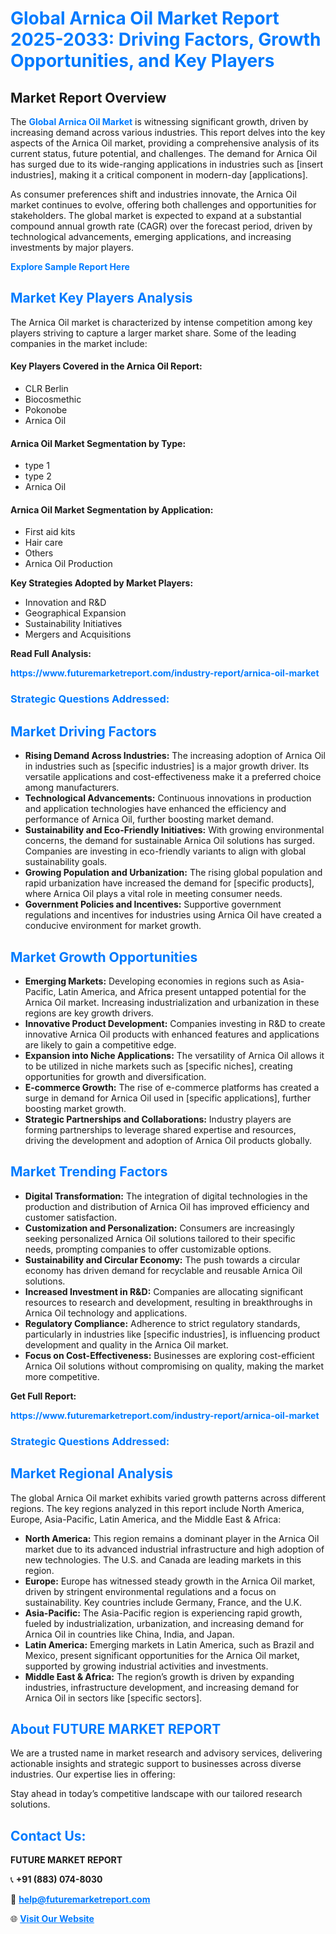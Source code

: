 <h1 style="color: #007BFF;">Global Arnica Oil Market Report 2025-2033: Driving Factors, Growth Opportunities, and Key Players</h1>

<section id="overview">
<h2>Market Report Overview</h2>
<p>The <a href="https://www.futuremarketreport.com/industry-report/arnica-oil-market" style="color: #007BFF; text-decoration: none;"><strong>Global Arnica Oil Market</strong></a> is witnessing significant growth, driven by increasing demand across various industries. This report delves into the key aspects of the Arnica Oil market, providing a comprehensive analysis of its current status, future potential, and challenges. The demand for Arnica Oil has surged due to its wide-ranging applications in industries such as [insert industries], making it a critical component in modern-day [applications].</p>
<p>As consumer preferences shift and industries innovate, the Arnica Oil market continues to evolve, offering both challenges and opportunities for stakeholders. The global market is expected to expand at a substantial compound annual growth rate (CAGR) over the forecast period, driven by technological advancements, emerging applications, and increasing investments by major players.</p>
</section>

<section id="overview">
<p><a href="https://www.futuremarketreport.com/request-sample/reportId=110540" style="color: #007BFF; text-decoration: none;"><strong>Explore Sample Report Here</strong></a></p>
</section>

<section id="key-players">
<h2 style="color: #007BFF;">Market Key Players Analysis</h2>
<p>The Arnica Oil market is characterized by intense competition among key players striving to capture a larger market share. Some of the leading companies in the market include:</p>
<h4>Key Players Covered in the Arnica Oil Report:</h4>
<ul><li>CLR Berlin</li><li>Biocosmethic</li><li>Pokonobe</li><li>Arnica Oil</li></ul>
<h4>Arnica Oil Market Segmentation by Type:</h4>
<ul><li>type 1</li><li>type 2</li><li>Arnica Oil</li></ul>

<h4>Arnica Oil Market Segmentation by Application:</h4>
<ul><li>First aid kits</li><li>Hair care</li><li>Others</li><li>Arnica Oil Production</li></ul>
<p><strong>Key Strategies Adopted by Market Players:</strong></p>
<ul>
<li>Innovation and R&D</li>
<li>Geographical Expansion</li>
<li>Sustainability Initiatives</li>
<li>Mergers and Acquisitions</li>
</ul>
</section>

<section>
<p><strong>Read Full Analysis: </strong></p><a href="https://www.futuremarketreport.com/industry-report/arnica-oil-market" style="color: #007BFF; text-decoration: none;"><strong>https://www.futuremarketreport.com/industry-report/arnica-oil-market</strong></a>
<h3 style="color: #007BFF;">Strategic Questions Addressed:</h3>
</section>

<section id="driving-factors">
<h2 style="color: #007BFF;">Market Driving Factors</h2>
<ul>
<li><strong>Rising Demand Across Industries:</strong> The increasing adoption of Arnica Oil in industries such as [specific industries] is a major growth driver. Its versatile applications and cost-effectiveness make it a preferred choice among manufacturers.</li>
<li><strong>Technological Advancements:</strong> Continuous innovations in production and application technologies have enhanced the efficiency and performance of Arnica Oil, further boosting market demand.</li>
<li><strong>Sustainability and Eco-Friendly Initiatives:</strong> With growing environmental concerns, the demand for sustainable Arnica Oil solutions has surged. Companies are investing in eco-friendly variants to align with global sustainability goals.</li>
<li><strong>Growing Population and Urbanization:</strong> The rising global population and rapid urbanization have increased the demand for [specific products], where Arnica Oil plays a vital role in meeting consumer needs.</li>
<li><strong>Government Policies and Incentives:</strong> Supportive government regulations and incentives for industries using Arnica Oil have created a conducive environment for market growth.</li>
</ul>
</section>

<section id="growth-opportunities">
<h2 style="color: #007BFF;">Market Growth Opportunities</h2>
<ul>
<li><strong>Emerging Markets:</strong> Developing economies in regions such as Asia-Pacific, Latin America, and Africa present untapped potential for the Arnica Oil market. Increasing industrialization and urbanization in these regions are key growth drivers.</li>
<li><strong>Innovative Product Development:</strong> Companies investing in R&D to create innovative Arnica Oil products with enhanced features and applications are likely to gain a competitive edge.</li>
<li><strong>Expansion into Niche Applications:</strong> The versatility of Arnica Oil allows it to be utilized in niche markets such as [specific niches], creating opportunities for growth and diversification.</li>
<li><strong>E-commerce Growth:</strong> The rise of e-commerce platforms has created a surge in demand for Arnica Oil used in [specific applications], further boosting market growth.</li>
<li><strong>Strategic Partnerships and Collaborations:</strong> Industry players are forming partnerships to leverage shared expertise and resources, driving the development and adoption of Arnica Oil products globally.</li>
</ul>
</section>

<section id="trending-factors">
<h2 style="color: #007BFF;">Market Trending Factors</h2>
<ul>
<li><strong>Digital Transformation:</strong> The integration of digital technologies in the production and distribution of Arnica Oil has improved efficiency and customer satisfaction.</li>
<li><strong>Customization and Personalization:</strong> Consumers are increasingly seeking personalized Arnica Oil solutions tailored to their specific needs, prompting companies to offer customizable options.</li>
<li><strong>Sustainability and Circular Economy:</strong> The push towards a circular economy has driven demand for recyclable and reusable Arnica Oil solutions.</li>
<li><strong>Increased Investment in R&D:</strong> Companies are allocating significant resources to research and development, resulting in breakthroughs in Arnica Oil technology and applications.</li>
<li><strong>Regulatory Compliance:</strong> Adherence to strict regulatory standards, particularly in industries like [specific industries], is influencing product development and quality in the Arnica Oil market.</li>
<li><strong>Focus on Cost-Effectiveness:</strong> Businesses are exploring cost-efficient Arnica Oil solutions without compromising on quality, making the market more competitive.</li>
</ul>
</section>

<section>
<p><strong>Get Full Report: </strong></p><a href="https://www.futuremarketreport.com/industry-report/arnica-oil-market" style="color: #007BFF; text-decoration: none;"><strong>https://www.futuremarketreport.com/industry-report/arnica-oil-market</strong></a>
<h3 style="color: #007BFF;">Strategic Questions Addressed:</h3>
</section>


<section id="regional-analysis">
<h2 style="color: #007BFF;">Market Regional Analysis</h2>
<p>The global Arnica Oil market exhibits varied growth patterns across different regions. The key regions analyzed in this report include North America, Europe, Asia-Pacific, Latin America, and the Middle East & Africa:</p>
<ul>
<li><strong>North America:</strong> This region remains a dominant player in the Arnica Oil market due to its advanced industrial infrastructure and high adoption of new technologies. The U.S. and Canada are leading markets in this region.</li>
<li><strong>Europe:</strong> Europe has witnessed steady growth in the Arnica Oil market, driven by stringent environmental regulations and a focus on sustainability. Key countries include Germany, France, and the U.K.</li>
<li><strong>Asia-Pacific:</strong> The Asia-Pacific region is experiencing rapid growth, fueled by industrialization, urbanization, and increasing demand for Arnica Oil in countries like China, India, and Japan.</li>
<li><strong>Latin America:</strong> Emerging markets in Latin America, such as Brazil and Mexico, present significant opportunities for the Arnica Oil market, supported by growing industrial activities and investments.</li>
<li><strong>Middle East & Africa:</strong> The region’s growth is driven by expanding industries, infrastructure development, and increasing demand for Arnica Oil in sectors like [specific sectors].</li>
</ul>
</section>

<footer>
<h2 style="color: #007BFF;">About FUTURE MARKET REPORT</h2>
<p>We are a trusted name in market research and advisory services, delivering actionable insights and strategic support to businesses across diverse industries. Our expertise lies in offering:</p>

<p>Stay ahead in today’s competitive landscape with our tailored research solutions.</p>

<h2 style="color: #007BFF;">Contact Us:</h2>
<p><strong>FUTURE MARKET REPORT</strong></p>
<p>📞 <strong>+91 (883) 074-8030</strong></p>
<p>📧 <strong><a href="mailto:help@futuremarketreport.com" style="color: #007BFF;">help@futuremarketreport.com</a></strong></p>
<p>🌐 <strong><a href="https://www.futuremarketreport.com/" style="color: #007BFF;">Visit Our Website</a></strong></p>
</footer>